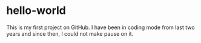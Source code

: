 # hello-world
This is my first project on GitHub.
I have been in coding mode from last two years and since then, I could not make pause on it.
